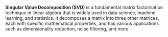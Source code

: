 **Singular Value Decomposition (SVD)** is a fundamental matrix factorisation technique in linear algebra that is widely used in data science, machine learning, and statistics. It decomposes a matrix into three other matrices, each with specific mathematical properties, and has various applications such as dimensionality reduction, noise filtering, and more.